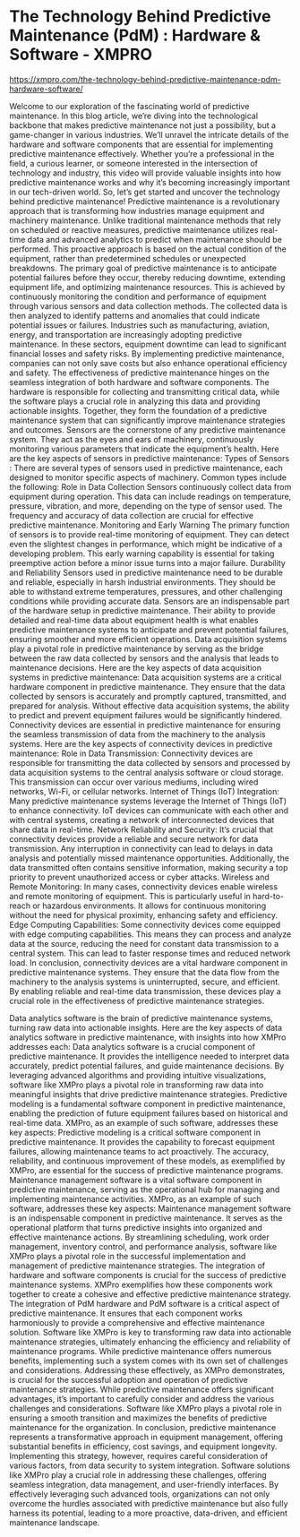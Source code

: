 # The Technology Behind Predictive Maintenance (PdM) : Hardware & Software - XMPRO

https://xmpro.com/the-technology-behind-predictive-maintenance-pdm-hardware-software/



Welcome to our exploration of the fascinating world of predictive maintenance. In this blog article, we’re diving into the technological backbone that makes predictive maintenance not just a possibility, but a game-changer in various industries. We’ll unravel the intricate details of the hardware and software components that are essential for implementing predictive maintenance effectively. Whether you’re a professional in the field, a curious learner, or someone interested in the intersection of technology and industry, this video will provide valuable insights into how predictive maintenance works and why it’s becoming increasingly important in our tech-driven world. So, let’s get started and uncover the technology behind predictive maintenance!
Predictive maintenance is a revolutionary approach that is transforming how industries manage equipment and machinery maintenance. Unlike traditional maintenance methods that rely on scheduled or reactive measures, predictive maintenance utilizes real-time data and advanced analytics to predict when maintenance should be performed. This proactive approach is based on the actual condition of the equipment, rather than predetermined schedules or unexpected breakdowns.
The primary goal of predictive maintenance is to anticipate potential failures before they occur, thereby reducing downtime, extending equipment life, and optimizing maintenance resources. This is achieved by continuously monitoring the condition and performance of equipment through various sensors and data collection methods. The collected data is then analyzed to identify patterns and anomalies that could indicate potential issues or failures.
Industries such as manufacturing, aviation, energy, and transportation are increasingly adopting predictive maintenance. In these sectors, equipment downtime can lead to significant financial losses and safety risks. By implementing predictive maintenance, companies can not only save costs but also enhance operational efficiency and safety.
The effectiveness of predictive maintenance hinges on the seamless integration of both hardware and software components. The hardware is responsible for collecting and transmitting critical data, while the software plays a crucial role in analyzing this data and providing actionable insights. Together, they form the foundation of a predictive maintenance system that can significantly improve maintenance strategies and outcomes.
Sensors are the cornerstone of any predictive maintenance system. They act as the eyes and ears of machinery, continuously monitoring various parameters that indicate the equipment’s health. Here are the key aspects of sensors in predictive maintenance:
Types of Sensors : There are several types of sensors used in predictive maintenance, each designed to monitor specific aspects of machinery. Common types include the following:
Role in Data Collection 
Sensors continuously collect data from equipment during operation. This data can include readings on temperature, pressure, vibration, and more, depending on the type of sensor used. The frequency and accuracy of data collection are crucial for effective predictive maintenance.
Monitoring and Early Warning 
The primary function of sensors is to provide real-time monitoring of equipment. They can detect even the slightest changes in performance, which might be indicative of a developing problem. This early warning capability is essential for taking preemptive action before a minor issue turns into a major failure.
Durability and Reliability 
Sensors used in predictive maintenance need to be durable and reliable, especially in harsh industrial environments. They should be able to withstand extreme temperatures, pressures, and other challenging conditions while providing accurate data.
Sensors are an indispensable part of the hardware setup in predictive maintenance. Their ability to provide detailed and real-time data about equipment health is what enables predictive maintenance systems to anticipate and prevent potential failures, ensuring smoother and more efficient operations.
Data acquisition systems play a pivotal role in predictive maintenance by serving as the bridge between the raw data collected by sensors and the analysis that leads to maintenance decisions. Here are the key aspects of data acquisition systems in predictive maintenance:
Data acquisition systems are a critical hardware component in predictive maintenance. They ensure that the data collected by sensors is accurately and promptly captured, transmitted, and prepared for analysis. Without effective data acquisition systems, the ability to predict and prevent equipment failures would be significantly hindered.
Connectivity devices are essential in predictive maintenance for ensuring the seamless transmission of data from the machinery to the analysis systems. Here are the key aspects of connectivity devices in predictive maintenance:
Role in Data Transmission: Connectivity devices are responsible for transmitting the data collected by sensors and processed by data acquisition systems to the central analysis software or cloud storage. This transmission can occur over various mediums, including wired networks, Wi-Fi, or cellular networks.
Internet of Things (IoT) Integration: Many predictive maintenance systems leverage the Internet of Things (IoT) to enhance connectivity. IoT devices can communicate with each other and with central systems, creating a network of interconnected devices that share data in real-time.
Network Reliability and Security: It’s crucial that connectivity devices provide a reliable and secure network for data transmission. Any interruption in connectivity can lead to delays in data analysis and potentially missed maintenance opportunities. Additionally, the data transmitted often contains sensitive information, making security a top priority to prevent unauthorized access or cyber attacks.
Wireless and Remote Monitoring: In many cases, connectivity devices enable wireless and remote monitoring of equipment. This is particularly useful in hard-to-reach or hazardous environments. It allows for continuous monitoring without the need for physical proximity, enhancing safety and efficiency.
Edge Computing Capabilities: Some connectivity devices come equipped with edge computing capabilities. This means they can process and analyze data at the source, reducing the need for constant data transmission to a central system. This can lead to faster response times and reduced network load.
In conclusion, connectivity devices are a vital hardware component in predictive maintenance systems. They ensure that the data flow from the machinery to the analysis systems is uninterrupted, secure, and efficient. By enabling reliable and real-time data transmission, these devices play a crucial role in the effectiveness of predictive maintenance strategies.

Data analytics software is the brain of predictive maintenance systems, turning raw data into actionable insights. Here are the key aspects of data analytics software in predictive maintenance, with insights into how XMPro addresses each:
Data analytics software is a crucial component of predictive maintenance. It provides the intelligence needed to interpret data accurately, predict potential failures, and guide maintenance decisions. By leveraging advanced algorithms and providing intuitive visualizations, software like XMPro plays a pivotal role in transforming raw data into meaningful insights that drive predictive maintenance strategies.
Predictive modeling is a fundamental software component in predictive maintenance, enabling the prediction of future equipment failures based on historical and real-time data. XMPro, as an example of such software, addresses these key aspects:
Predictive modeling is a critical software component in predictive maintenance. It provides the capability to forecast equipment failures, allowing maintenance teams to act proactively. The accuracy, reliability, and continuous improvement of these models, as exemplified by XMPro, are essential for the success of predictive maintenance programs.
Maintenance management software is a vital software component in predictive maintenance, serving as the operational hub for managing and implementing maintenance activities. XMPro, as an example of such software, addresses these key aspects:
Maintenance management software is an indispensable component in predictive maintenance. It serves as the operational platform that turns predictive insights into organized and effective maintenance actions. By streamlining scheduling, work order management, inventory control, and performance analysis, software like XMPro plays a pivotal role in the successful implementation and management of predictive maintenance strategies.
The integration of hardware and software components is crucial for the success of predictive maintenance systems. XMPro exemplifies how these components work together to create a cohesive and effective predictive maintenance strategy.
The integration of PdM hardware and PdM software is a critical aspect of predictive maintenance. It ensures that each component works harmoniously to provide a comprehensive and effective maintenance solution. Software like XMPro is key to transforming raw data into actionable maintenance strategies, ultimately enhancing the efficiency and reliability of maintenance programs.
While predictive maintenance offers numerous benefits, implementing such a system comes with its own set of challenges and considerations. Addressing these effectively, as XMPro demonstrates, is crucial for the successful adoption and operation of predictive maintenance strategies.
While predictive maintenance offers significant advantages, it’s important to carefully consider and address the various challenges and considerations. Software like XMPro plays a pivotal role in ensuring a smooth transition and maximizes the benefits of predictive maintenance for the organization.
In conclusion, predictive maintenance represents a transformative approach in equipment management, offering substantial benefits in efficiency, cost savings, and equipment longevity. Implementing this strategy, however, requires careful consideration of various factors, from data security to system integration. Software solutions like XMPro play a crucial role in addressing these challenges, offering seamless integration, data management, and user-friendly interfaces. By effectively leveraging such advanced tools, organizations can not only overcome the hurdles associated with predictive maintenance but also fully harness its potential, leading to a more proactive, data-driven, and efficient maintenance landscape.
